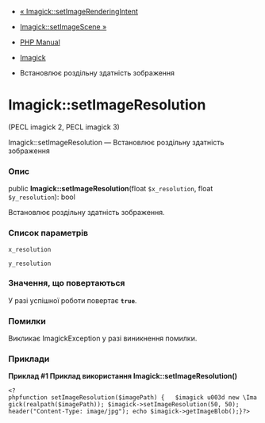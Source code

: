 - [«
Imagick::setImageRenderingIntent](imagick.setimagerenderingintent.md)
- [Imagick::setImageScene »](imagick.setimagescene.md)

- [PHP Manual](index.md)
- [Imagick](class.imagick.md)
- Встановлює роздільну здатність зображення

# Imagick::setImageResolution

(PECL imagick 2, PECL imagick 3)

Imagick::setImageResolution — Встановлює роздільну здатність зображення

### Опис

public **Imagick::setImageResolution**(float `$x_resolution`, float
`$y_resolution`): bool

Встановлює роздільну здатність зображення.

### Список параметрів

`x_resolution`

`y_resolution`

### Значення, що повертаються

У разі успішної роботи повертає **`true`**.

### Помилки

Викликає ImagickException у разі виникнення помилки.

### Приклади

**Приклад #1 Приклад використання **Imagick::setImageResolution()****

` <?phpfunction setImageResolution($imagePath) {   $imagick u003d new \Imagick(realpath($imagePath)); $imagick->setImageResolution(50, 50); header("Content-Type: image/jpg"); echo $imagick->getImageBlob();}?> `
